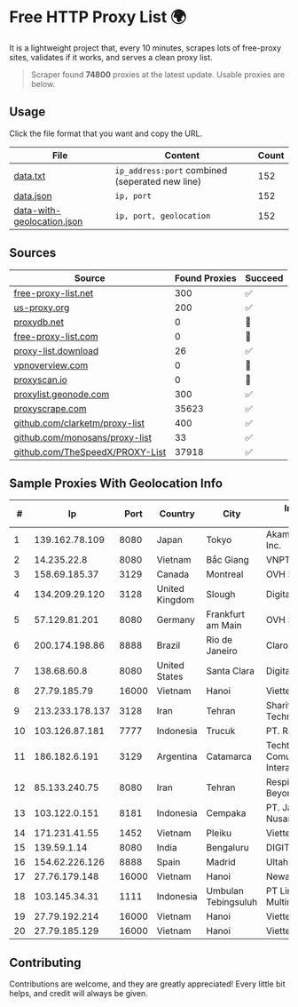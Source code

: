 
# Free HTTP Proxy List 🌍

It is a lightweight project that, every 10 minutes, scrapes lots of free-proxy sites, validates if it works, and serves a clean proxy list.


> Scraper found **74800** proxies at the latest update. Usable proxies are below.

## Usage

Click the file format that you want and copy the URL.


|File|Content|Count|
|----|-------|-----|
|[data.txt](https://raw.githubusercontent.com/themiralay/Proxy-List-World/master/data.txt)|`ip_address:port` combined (seperated new line)|152|
|[data.json](https://raw.githubusercontent.com/themiralay/Proxy-List-World/master/data.json)|`ip, port`|152|
|[data-with-geolocation.json](https://raw.githubusercontent.com/themiralay/Proxy-List-World/master/data-with-geolocation.json)|`ip, port, geolocation`|152|

## Sources

|Source|Found Proxies|Succeed|
|------|-------------|-------|
|[free-proxy-list.net](https://free-proxy-list.net)|300|✅|
|[us-proxy.org](https://www.us-proxy.org)|200|✅|
|[proxydb.net](http://proxydb.net)|0|🚫|
|[free-proxy-list.com](https://free-proxy-list.com/?page=&port=&type%5B%5D=http&type%5B%5D=https&up_time=0&search=Search)|0|🚫|
|[proxy-list.download](https://www.proxy-list.download/HTTP)|26|✅|
|[vpnoverview.com](https://vpnoverview.com/privacy/anonymous-browsing/free-proxy-servers)|0|🚫|
|[proxyscan.io](https://www.proxyscan.io)|0|🚫|
|[proxylist.geonode.com](https://proxylist.geonode.com/api/proxy-list?limit=300&page=1&sort_by=lastChecked&sort_type=desc&protocols=http,https)|300|✅|
|[proxyscrape.com](https://api.proxyscrape.com/v2/?request=displayproxies&protocol=http&timeout=10000&country=all&ssl=all&anonymity=all)|35623|✅|
|[github.com/clarketm/proxy-list](https://raw.githubusercontent.com/clarketm/proxy-list/master/proxy-list-raw.txt)|400|✅|
|[github.com/monosans/proxy-list](https://raw.githubusercontent.com/monosans/proxy-list/main/proxies/http.txt)|33|✅|
|[github.com/TheSpeedX/PROXY-List](https://raw.githubusercontent.com/TheSpeedX/PROXY-List/master/http.txt)|37918|✅|


## Sample Proxies With Geolocation Info

|#|Ip|Port|Country|City|Internet Service Provider|
|-|--|----|-------|----|-------------------------|
|1|139.162.78.109|8080|Japan|Tokyo|Akamai Technologies, Inc.|
|2|14.235.22.8|8080|Vietnam|Bắc Giang|VNPT|
|3|158.69.185.37|3129|Canada|Montreal|OVH SAS|
|4|134.209.29.120|3128|United Kingdom|Slough|DigitalOcean, LLC|
|5|57.129.81.201|8080|Germany|Frankfurt am Main|OVH SAS|
|6|200.174.198.86|8888|Brazil|Rio de Janeiro|Claro S.A|
|7|138.68.60.8|8080|United States|Santa Clara|DigitalOcean, LLC|
|8|27.79.185.79|16000|Vietnam|Hanoi|Viettel Corporation|
|9|213.233.178.137|3128|Iran|Tehran|Sharif University Of Technology|
|10|103.126.87.181|7777|Indonesia|Trucuk|PT. Rasi Bintang Perkasa|
|11|186.182.6.191|3129|Argentina|Catamarca|Techtel LMDS Comunicaciones Interactivas S.A.|
|12|85.133.240.75|8080|Iran|Tehran|Respina Networks & Beyond PJSC|
|13|103.122.0.151|8181|Indonesia|Cempaka|PT. Java Digital Nusantara|
|14|171.231.41.55|1452|Vietnam|Pleiku|Viettel Corporation|
|15|139.59.1.14|8080|India|Bengaluru|DIGITALOCEAN|
|16|154.62.226.126|8888|Spain|Madrid|Ultahost, Inc.|
|17|27.76.179.148|16000|Vietnam|Hanoi|Newass2011xDSLHCMC|
|18|103.145.34.31|1111|Indonesia|Umbulan Tebingsuluh|PT Lintas Data Multimedia|
|19|27.79.192.214|16000|Vietnam|Hanoi|Viettel Corporation|
|20|27.79.185.129|16000|Vietnam|Hanoi|Viettel Corporation|



## Contributing

Contributions are welcome, and they are greatly appreciated! Every
little bit helps, and credit will always be given.

